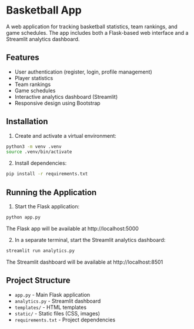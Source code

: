 # Basketball App

A web application for tracking basketball statistics, team rankings, and game schedules. The app includes both a Flask-based web interface and a Streamlit analytics dashboard.

## Features

- User authentication (register, login, profile management)
- Player statistics
- Team rankings
- Game schedules
- Interactive analytics dashboard (Streamlit)
- Responsive design using Bootstrap

## Installation

1. Create and activate a virtual environment:
```bash
python3 -m venv .venv
source .venv/bin/activate
```

2. Install dependencies:
```bash
pip install -r requirements.txt
```

## Running the Application

1. Start the Flask application:
```bash
python app.py
```
The Flask app will be available at http://localhost:5000

2. In a separate terminal, start the Streamlit analytics dashboard:
```bash
streamlit run analytics.py
```
The Streamlit dashboard will be available at http://localhost:8501

## Project Structure

- `app.py` - Main Flask application
- `analytics.py` - Streamlit dashboard
- `templates/` - HTML templates
- `static/` - Static files (CSS, images)
- `requirements.txt` - Project dependencies
